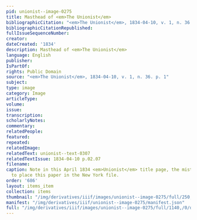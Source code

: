 ```yaml
---
pid: unionist--image-0275
title: Masthead of <em>The Unionist</em>
bibliographicCitation: "<em>The Unionist</em>, 1834-04-10, v. 1, n. 36. p. 1"
bibliographicCitationRepublished: 
fullIssueSequenceNumber: 
creator: 
dateCreated: '1834'
description: Masthead of <em>The Unionist</em>
language: English
publisher: 
IsPartOf: 
rights: Public Domain
source: "<em>The Unionist</em>, 1834-04-10, v. 1, n. 36. p. 1"
subject: 
type: image
category: Image
articleType: 
volume: 
issue: 
transcription: 
scholarlyNotes: 
commentary: 
relatedPeople: 
featured: 
repeated: 
relatedImage: 
relatedText: unionist--text-0307
relatedTextIssue: 1834-04-10 p.02.07
filename: 
caption: Note in this April 1834 <em>Unionist</em> title page, the mistaken notification
  to place this paper in the New York file.
order: '686'
layout: items_item
collection: items
thumbnail: "/img/derivatives/iiif/images/unionist--image-0275/full/250,/0/default.jpg"
manifest: "/img/derivatives/iiif/unionist--image-0275/manifest.json"
full: "/img/derivatives/iiif/images/unionist--image-0275/full/1140,/0/default.jpg"
---
```

